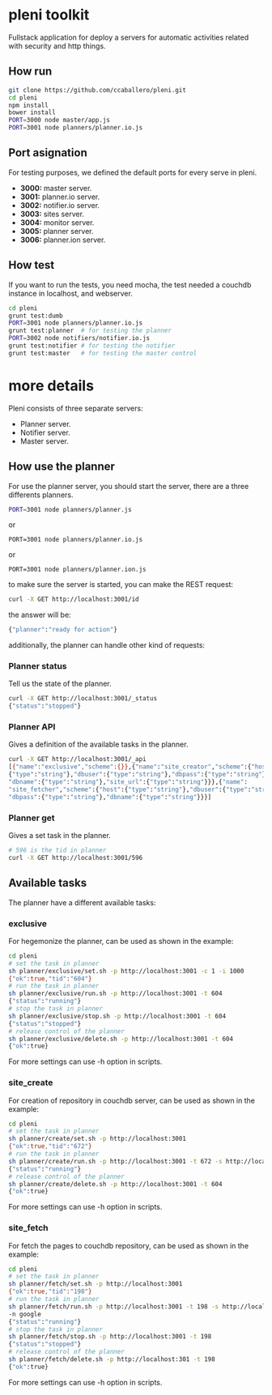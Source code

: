# pleni toolkit

Fullstack application for deploy a servers for automatic activities related with
security and http things.

## How run

```sh
git clone https://github.com/ccaballero/pleni.git
cd pleni
npm install
bower install
PORT=3000 node master/app.js
PORT=3001 node planners/planner.io.js
```

## Port asignation
For testing purposes, we defined the default ports for every serve in pleni.

- **3000:** master server.
- **3001:** planner.io server.
- **3002:** notifier.io server.
- **3003:** sites server.
- **3004:** monitor server.
- **3005:** planner server.
- **3006:** planner.ion server.

## How test
If you want to run the tests, you need mocha, the test needed a couchdb instance
in localhost, and webserver.

```sh
cd pleni
grunt test:dumb
PORT=3001 node planners/planner.io.js
grunt test:planner  # for testing the planner
PORT=3002 node notifiers/notifier.io.js
grunt test:notifier # for testing the notifier
grunt test:master   # for testing the master control
```

# more details
Pleni consists of three separate servers:

- Planner server.
- Notifier server.
- Master server.

## How use the planner
For use the planner server, you should start the server, there are a three
differents planners.

```sh
PORT=3001 node planners/planner.js
```
or

```
PORT=3001 node planners/planner.io.js
```

or

```
PORT=3001 node planners/planner.ion.js
```

to make sure the server is started, you can make the REST request:

```sh
curl -X GET http://localhost:3001/id
```

the answer will be:

```sh
{"planner":"ready for action"}
```

additionally, the planner can handle other kind of requests:

### Planner status
Tell us the state of the planner.

```sh
curl -X GET http://localhost:3001/_status
{"status":"stopped"}
```

### Planner API
Gives a definition of the available tasks in the planner.

```sh
curl -X GET http://localhost:3001/_api
[{"name":"exclusive","scheme":{}},{"name":"site_creator","scheme":{"host":
{"type":"string"},"dbuser":{"type":"string"},"dbpass":{"type":"string"},
"dbname":{"type":"string"},"site_url":{"type":"string"}}},{"name":
"site_fetcher","scheme":{"host":{"type":"string"},"dbuser":{"type":"string"},
"dbpass":{"type":"string"},"dbname":{"type":"string"}}}]
```

### Planner get
Gives a set task in the planner.

```sh
# 596 is the tid in planner
curl -X GET http://localhost:3001/596
```

## Available tasks
The planner have a different available tasks:

### exclusive
For hegemonize the planner, can be used as shown in the example:

```sh
cd pleni
# set the task in planner
sh planner/exclusive/set.sh -p http://localhost:3001 -c 1 -i 1000
{"ok":true,"tid":"604"}
# run the task in planner
sh planner/exclusive/run.sh -p http://localhost:3001 -t 604
{"status":"running"}
# stop the task in planner
sh planner/exclusive/stop.sh -p http://localhost:3001 -t 604
{"status":"stopped"}
# release control of the planner
sh planner/exclusive/delete.sh -p http://localhost:3001 -t 604
{"ok":true}
```

For more settings can use -h option in scripts.

### site_create
For creation of repository in couchdb server, can be used as shown in the
example:

```sh
cd pleni
# set the task in planner
sh planner/create/set.sh -p http://localhost:3001
{"ok":true,"tid":"672"}
# run the task in planner
sh planner/create/run.sh -p http://localhost:3001 -t 672 -s http://localhost:5984 -n google -u http://www.google.com.bo
{"status":"running"}
# release control of the planner
sh planner/create/delete.sh -p http://localhost:3001 -t 604
{"ok":true}
```

For more settings can use -h option in scripts.

### site_fetch
For fetch the pages to couchdb repository, can be used as shown in the example:

```sh
cd pleni
# set the task in planner
sh planner/fetch/set.sh -p http://localhost:3001
{"ok":true,"tid":"198"}
# run the task in planner
sh planner/fetch/run.sh -p http://localhost:3001 -t 198 -s http://localhost:5984
-n google
{"status":"running"}
# stop the task in planner
sh planner/fetch/stop.sh -p http://localhost:3001 -t 198
{"status":"stopped"}
# release control of the planner
sh planner/fetch/delete.sh -p http://localhost:301 -t 198
{"ok":true}
```

For more settings can use -h option in scripts.

